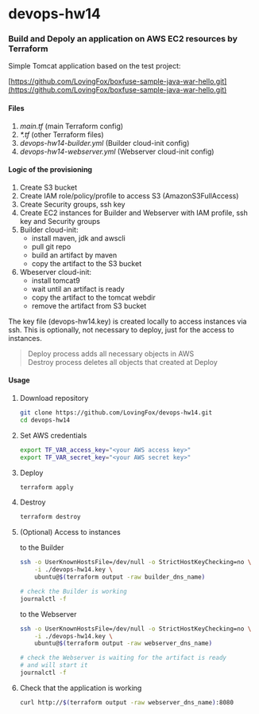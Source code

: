 # devops-hw14

### Build and Depoly an application on AWS EC2 resources by Terraform

Simple Tomcat application based on the test project:

[https://github.com/LovingFox/boxfuse-sample-java-war-hello.git](https://github.com/LovingFox/boxfuse-sample-java-war-hello.git)

#### Files

1. *main.tf* (main Terraform config)
1. *\*.tf* (other Terraform files)
1. *devops-hw14-builder.yml* (Builder cloud-init config)
1. *devops-hw14-webserver.yml* (Webserver cloud-init config)

#### Logic of the provisioning

1. Create S3 bucket
1. Create IAM role/policy/profile to access S3 (AmazonS3FullAccess)
1. Create Security groups, ssh key
1. Create EC2 instances for Builder and Webserver with IAM profile, ssh key and Security groups
1. Builder cloud-init:  
   - install maven, jdk and awscli
   - pull git repo
   - build an artifact by maven
   - copy the artifact to the S3 bucket
1. Wbeserver cloud-init:  
   - install tomcat9
   - wait until an artifact is ready
   - copy the artifact to the tomcat webdir
   - remove the artifact from S3 bucket

The key file (devops-hw14.key) is created locally to access instances via ssh. This is optionally, not necessary to deploy, just for the access to instances.

> Deploy process adds all necessary objects in AWS  
> Destroy process deletes all objects that created at Deploy

#### Usage

1. Download repository

    ```bash
    git clone https://github.com/LovingFox/devops-hw14.git
    cd devops-hw14
    ```

1. Set AWS credentials

    ```bash
    export TF_VAR_access_key="<your AWS access key>"
    export TF_VAR_secret_key="<your AWS secret key>"
    ```

1. Deploy

    ```bash
    terraform apply
    ```

1. Destroy

    ```bash
    terraform destroy
    ```

1. (Optional) Access to instances

    to the Builder

    ```bash
    ssh -o UserKnownHostsFile=/dev/null -o StrictHostKeyChecking=no \
        -i ./devops-hw14.key \
        ubuntu@$(terraform output -raw builder_dns_name)

    # check the Builder is working
    journalctl -f
    ```

    to the Webserver

    ```bash
    ssh -o UserKnownHostsFile=/dev/null -o StrictHostKeyChecking=no \
        -i ./devops-hw14.key \
        ubuntu@$(terraform output -raw webserver_dns_name)

    # check the Webserver is waiting for the artifact is ready
    # and will start it
    journalctl -f
    ```

1. Check that the application is working

    ```bash
    curl http://$(terraform output -raw webserver_dns_name):8080
    ```
